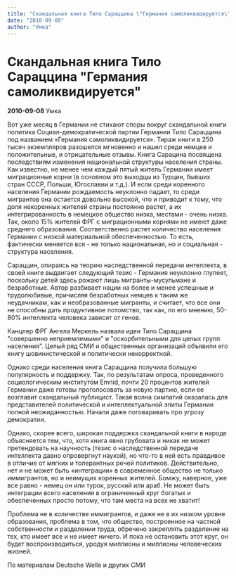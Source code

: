 ```yaml
---
title: "Скандальная книга Тило Сараццина \"Германия самоликвидируется\""
date: "2010-09-08"
author: "Умка"
---
```


# Скандальная книга Тило Сараццина "Германия самоликвидируется"

**2010-09-08** Умка

Вот уже месяц в Германии не стихают споры вокруг скандальной книги политика Социал-демократической партии Германии Тило Сараццина под названием «Германия самоликвидируется». Тираж книги в 250 тысяч экземпляров разошелся мгновенно и нашел среди немцев и положительные, и отрицательные отзывы. Книга Сарацина посвящена последствиям изменения национальной структуры населения страны. Как известно, не менее чем каждый пятый житель Германии имеет миграционные корни (в основном это выходцы из Турции, бывших стран СССР, Польши, Югославии и т.д.). И если среди коренного населения Германии рождаемость неуклонно падает, то среди мигрантов она остается довольно высокой, что и приводит к тому, что доля некоренных жителей страны постоянно растет, а их интегрированность в немецкое общество низка, местами - очень низка. Так, около 15% жителей ФРГ с миграционными корнями не имеют даже среднего образования. Соответственно растет количество населения Германии с низкой материальной обеспеченностью. То есть, фактически меняется вся - не только национальная, но и социальная - структура населения.

Сараццин, опираясь на теорию наследственной передачи интеллекта, в своей книге выдвигает следующий тезис - Германия неуклонно глупеет, поскольку детей здесь рожают лишь мигранты-мусульмане и безработные. Автор разбивает нации на более и менее успешные и трудолюбивые, причисляя безработных немцев к таким же неудачникам, как и необразованные мигранты, и считает, что все они не способны дать продуктивное потомство, так как, по его мнению, 50-80% интеллекта человека зависит от генов.

Канцлер ФРГ Ангела Меркель назвала идеи Тило Сараццина "совершенно неприемлемыми" и "оскорбительными для целых групп населения". Целый ряд СМИ и общественных организаций объявили его книгу шовинистической и политически некорректной.

Однако среди населения книга Сараццина получила большую популярность и поддержку. Так, по результатам опроса, проведенного социологическим институтом Emnid, почти 20 процентов жителей Германии даже готовы проголосовать за новую партию, если ее возглавит скандальный публицист. Такая волна симпатий оказалась для представителей политической и интеллектуальной элиты Германии полной неожиданностью. Начали даже поговаривать про угрозу демократии.

Однако, скорее всего, широкая поддержка скандальной книги в народе объясняется тем, что, хотя книга явно грубовата и никак не может претендовать на научность (тезис о наследственной передаче интеллекта давно опровергнут наукой), но что-то в ней есть правдивое в отличие от мягких и толерантных речей политиков. Действительно, нет и не может быть «интеграции» в современное общество не только иммигрантов, но и неимущих коренных жителей. Бомжу, наверное, уже все равно - немец он или турок, русский или араб. Не может быть интеграции всего населения в ограниченный круг богатых и обеспеченных просто потому, что там места на всех не хватит!

Проблема не в количестве иммигрантов, и даже не в их низком уровне образования, проблема в том, что общество, построенное на частной собственности и разделении труда, обречено закреплять разделение на тех, кто имеет все и не имеет ничего. И пока не остановить этот круг, он будет воспроизводиться, уродуя миллионы и миллионы человеческих жизней.

По материалам Deutsche Welle и других СМИ
